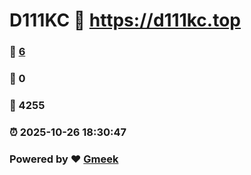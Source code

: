 # D111KC :link: https://d111kc.top 
### :page_facing_up: [6](https://d111kc.top/tag.html) 
### :speech_balloon: 0 
### :hibiscus: 4255 
### :alarm_clock: 2025-10-26 18:30:47 
### Powered by :heart: [Gmeek](https://github.com/Meekdai/Gmeek)
